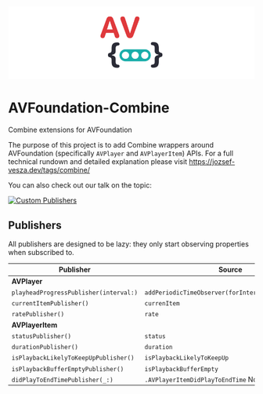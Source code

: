 ![Combine wrappers for AVPlayer](images/header.png)

# AVFoundation-Combine
Combine extensions for AVFoundation

The purpose of this project is to add Combine wrappers around AVFoundation (specifically `AVPlayer` and `AVPlayerItem`) APIs. For a full technical rundown and detailed explanation please visit https://jozsef-vesza.dev/tags/combine/

You can also check out our talk on the topic:

[![Custom Publishers](https://img.youtube.com/vi/YcVe9L7fEJ0/0.jpg)](https://www.youtube.com/watch?v=YcVe9L7fEJ0)

## Publishers
All publishers are designed to be lazy: they only start observing properties when subscribed to.


| Publisher | Source |
|-----------|--------|
| **AVPlayer** | |
|     `playheadProgressPublisher(interval:)`      |    `addPeriodicTimeObserver(forInterval:queue:using:)`    |
|     `currentItemPublisher()`      |    `currenItem`    |
|     `ratePublisher()`      |    `rate`    |
| **AVPlayerItem** | |
|     `statusPublisher()`      |    `status`    |
|     `durationPublisher()`      |    `duration`    |
|     `isPlaybackLikelyToKeepUpPublisher()`      |    `isPlaybackLikelyToKeepUp`    |
|     `isPlaybackBufferEmptyPublisher()`      |    `isPlaybackBufferEmpty`    |
|     `didPlayToEndTimePublisher(_:)`      |    `.AVPlayerItemDidPlayToEndTime` Notification    |
